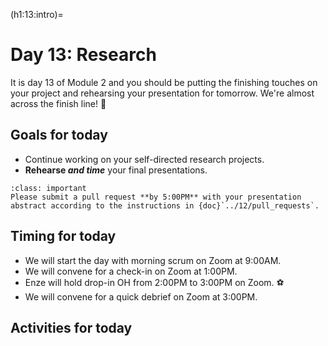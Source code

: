 (h1:13:intro)=
# Day 13: Research

It is day 13 of Module 2 and you should be putting the finishing touches on your project and rehearsing your presentation for tomorrow.
We're almost across the finish line! 🏁



## Goals for today

- Continue working on your self-directed research projects.
- **Rehearse _and time_** your final presentations.

```{admonition} Milestone
:class: important
Please submit a pull request **by 5:00PM** with your presentation abstract according to the instructions in {doc}`../12/pull_requests`.
```


## Timing for today

- We will start the day with morning scrum on Zoom at 9:00AM.
- We will convene for a check-in on Zoom at 1:00PM.
- Enze will hold drop-in OH from 2:00PM to 3:00PM on Zoom. ⚽
- We will convene for a quick debrief on Zoom at 3:00PM.



## Activities for today

```{tableofcontents}
```


